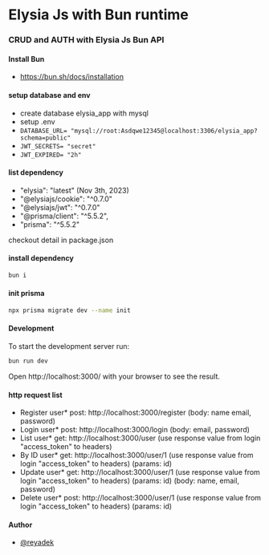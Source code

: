 # Elysia Js with Bun runtime

### CRUD and AUTH with Elysia Js Bun API

#### Install Bun
- https://bun.sh/docs/installation

#### setup database and env
- create database elysia_app with mysql
- setup .env
- `DATABASE_URL= "mysql://root:Asdqwe12345@localhost:3306/elysia_app?schema=public"`
- `JWT_SECRETS= "secret"`
- `JWT_EXPIRED= "2h"`

#### list dependency
- "elysia": "latest" (Nov 3th, 2023)
- "@elysiajs/cookie": "^0.7.0"
- "@elysiajs/jwt": "^0.7.0"
- "@prisma/client": "^5.5.2",
- "prisma": "^5.5.2"

checkout detail in package.json

#### install dependency
```bash
bun i  
```
#### init prisma
```bash
npx prisma migrate dev --name init  
```

#### Development
To start the development server run:
```bash
bun run dev
```

Open http://localhost:3000/ with your browser to see the result.

#### http request list
- Register user* post: http://localhost:3000/register (body: name email, password)
- Login user* post: http://localhost:3000/login (body: email, password)
- List user* get: http://localhost:3000/user (use response value from login "access_token" to headers)
- By ID user* get: http://localhost:3000/user/1 (use response value from login "access_token" to headers) (params: id)
- Update user* get: http://localhost:3000/user/1 (use response value from login "access_token" to headers) (params: id) (body: name, email, password)
- Delete user* post: http://localhost:3000/user/1 (use response value from login "access_token" to headers) (params: id)
  
#### Author
- [@reyadek](https://www.github.com/reyadek)
